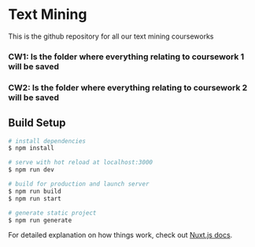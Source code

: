 # Text Mining
This is the github repository for all our text mining courseworks

### CW1: Is the folder where everything relating to coursework 1 will be saved
### CW2: Is the folder where everything relating to coursework 2 will be saved


## Build Setup

```bash
# install dependencies
$ npm install

# serve with hot reload at localhost:3000
$ npm run dev

# build for production and launch server
$ npm run build
$ npm run start

# generate static project
$ npm run generate
```

For detailed explanation on how things work, check out [Nuxt.js docs](https://nuxtjs.org).
